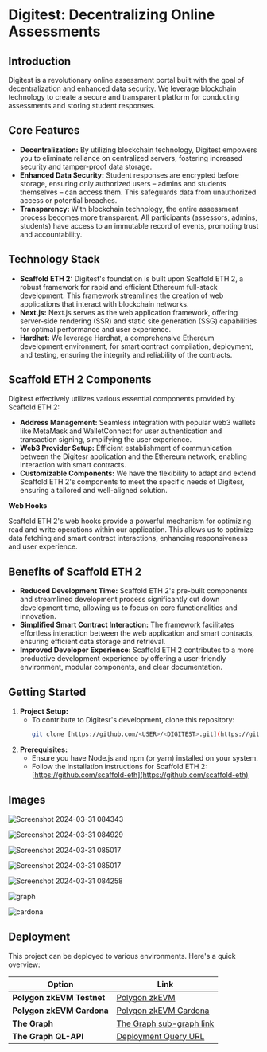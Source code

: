# **Digitest: Decentralizing Online Assessments**

## **Introduction**

Digitest is a revolutionary online assessment portal built with the goal of decentralization and enhanced data security. We leverage blockchain technology to create a secure and transparent platform for conducting assessments and storing student responses.

## **Core Features**

- **Decentralization:** By utilizing blockchain technology, Digitest empowers you to eliminate reliance on centralized servers, fostering increased security and tamper-proof data storage.
- **Enhanced Data Security:** Student responses are encrypted before storage, ensuring only authorized users – admins and students themselves – can access them. This safeguards data from unauthorized access or potential breaches.
- **Transparency:** With blockchain technology, the entire assessment process becomes more transparent. All participants (assessors, admins, students) have access to an immutable record of events, promoting trust and accountability.

## **Technology Stack**

- **Scaffold ETH 2:** Digitest's foundation is built upon Scaffold ETH 2, a robust framework for rapid and efficient Ethereum full-stack development. This framework streamlines the creation of web applications that interact with blockchain networks.
- **Next.js:** Next.js serves as the web application framework, offering server-side rendering (SSR) and static site generation (SSG) capabilities for optimal performance and user experience.
- **Hardhat:** We leverage Hardhat, a comprehensive Ethereum development environment, for smart contract compilation, deployment, and testing, ensuring the integrity and reliability of the contracts.

## **Scaffold ETH 2 Components**

Digitest effectively utilizes various essential components provided by Scaffold ETH 2:

- **Address Management:** Seamless integration with popular web3 wallets like MetaMask and WalletConnect for user authentication and transaction signing, simplifying the user experience.
- **Web3 Provider Setup:** Efficient establishment of communication between the Digitesr application and the Ethereum network, enabling interaction with smart contracts.
- **Customizable Components:** We have the flexibility to adapt and extend Scaffold ETH 2's components to meet the specific needs of Digitesr, ensuring a tailored and well-aligned solution.

**Web Hooks**

Scaffold ETH 2's web hooks provide a powerful mechanism for optimizing read and write operations within our application. This allows us to optimize data fetching and smart contract interactions, enhancing responsiveness and user experience.

## **Benefits of Scaffold ETH 2**

- **Reduced Development Time:** Scaffold ETH 2's pre-built components and streamlined development process significantly cut down development time, allowing us to focus on core functionalities and innovation.
- **Simplified Smart Contract Interaction:** The framework facilitates effortless interaction between the web application and smart contracts, ensuring efficient data storage and retrieval.
- **Improved Developer Experience:** Scaffold ETH 2 contributes to a more productive development experience by offering a user-friendly environment, modular components, and clear documentation.

## **Getting Started**

1. **Project Setup:**
   - To contribute to Digitesr's development, clone this repository:
     ```bash
     git clone [https://github.com/<USER>/<DIGITEST>.git](https://github.com/taufique2208/EthMumbai.git)
     ```
2. **Prerequisites:**
   - Ensure you have Node.js and npm (or yarn) installed on your system.
   - Follow the installation instructions for Scaffold ETH 2: [https://github.com/scaffold-eth](https://github.com/scaffold-eth)

## **Images**

![Screenshot 2024-03-31 084343](https://github.com/taufique2208/EthMumbai/assets/111975037/cd375164-610a-4183-90b5-6925b72c07ee)

![Screenshot 2024-03-31 084929](https://github.com/taufique2208/EthMumbai/assets/111975037/6e649fdf-809d-4a7e-8c5e-2e9aa69139ad)

![Screenshot 2024-03-31 085017](https://github.com/taufique2208/EthMumbai/assets/111975037/89c6bb48-198a-49f2-9973-72fcaf9278c1)

![Screenshot 2024-03-31 085017](https://github.com/taufique2208/EthMumbai/assets/111975037/6907eb96-0ba7-40c2-8197-45a13027c8b0)

![Screenshot 2024-03-31 084258](https://github.com/taufique2208/EthMumbai/assets/111975037/d23b159e-8b26-46ef-930a-f3d74c673876)

![graph](https://github.com/taufique2208/EthMumbai/assets/111975037/28a7035e-d321-426f-a639-4254a2f062b5)

![cardona](https://github.com/taufique2208/EthMumbai/assets/111975037/779ab015-bc8e-4217-bf2c-ccb2165c36bc)


## Deployment

This project can be deployed to various environments. Here's a quick overview:

| Option | Link |
|---|---|
| **Polygon zkEVM Testnet** | [Polygon zkEVM](https://testnet-zkevm.polygonscan.com/address/0x6Dc26ba4aec470149d0596B2DC9F5fC4213a9830) |
| **Polygon zkEVM Cardona** | [Polygon zkEVM Cardona](https://cardona-zkevm.polygonscan.com/address/0x6Dc26ba4aec470149d0596B2DC9F5fC4213a9830) |
| **The Graph** | [The Graph sub-graph link](https://thegraph.com/studio/subgraph/deployexam/) |
| **The Graph QL-API** | [Deployment Query URL](https://api.studio.thegraph.com/query/69521/deployexam/version/latest) |


